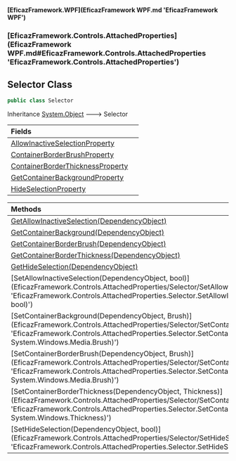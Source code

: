 #### [EficazFramework.WPF](EficazFramework WPF.md 'EficazFramework WPF')
### [EficazFramework.Controls.AttachedProperties](EficazFramework WPF.md#EficazFramework.Controls.AttachedProperties 'EficazFramework.Controls.AttachedProperties')

## Selector Class

```csharp
public class Selector
```

Inheritance [System.Object](https://docs.microsoft.com/en-us/dotnet/api/System.Object 'System.Object') &#129106; Selector

| Fields | |
| :--- | :--- |
| [AllowInactiveSelectionProperty](EficazFramework.Controls.AttachedProperties/Selector/AllowInactiveSelectionProperty.md 'EficazFramework.Controls.AttachedProperties.Selector.AllowInactiveSelectionProperty') | |
| [ContainerBorderBrushProperty](EficazFramework.Controls.AttachedProperties/Selector/ContainerBorderBrushProperty.md 'EficazFramework.Controls.AttachedProperties.Selector.ContainerBorderBrushProperty') | |
| [ContainerBorderThicknessProperty](EficazFramework.Controls.AttachedProperties/Selector/ContainerBorderThicknessProperty.md 'EficazFramework.Controls.AttachedProperties.Selector.ContainerBorderThicknessProperty') | |
| [GetContainerBackgroundProperty](EficazFramework.Controls.AttachedProperties/Selector/GetContainerBackgroundProperty.md 'EficazFramework.Controls.AttachedProperties.Selector.GetContainerBackgroundProperty') | |
| [HideSelectionProperty](EficazFramework.Controls.AttachedProperties/Selector/HideSelectionProperty.md 'EficazFramework.Controls.AttachedProperties.Selector.HideSelectionProperty') | |

| Methods | |
| :--- | :--- |
| [GetAllowInactiveSelection(DependencyObject)](EficazFramework.Controls.AttachedProperties/Selector/GetAllowInactiveSelection(DependencyObject).md 'EficazFramework.Controls.AttachedProperties.Selector.GetAllowInactiveSelection(System.Windows.DependencyObject)') | |
| [GetContainerBackground(DependencyObject)](EficazFramework.Controls.AttachedProperties/Selector/GetContainerBackground(DependencyObject).md 'EficazFramework.Controls.AttachedProperties.Selector.GetContainerBackground(System.Windows.DependencyObject)') | |
| [GetContainerBorderBrush(DependencyObject)](EficazFramework.Controls.AttachedProperties/Selector/GetContainerBorderBrush(DependencyObject).md 'EficazFramework.Controls.AttachedProperties.Selector.GetContainerBorderBrush(System.Windows.DependencyObject)') | |
| [GetContainerBorderThickness(DependencyObject)](EficazFramework.Controls.AttachedProperties/Selector/GetContainerBorderThickness(DependencyObject).md 'EficazFramework.Controls.AttachedProperties.Selector.GetContainerBorderThickness(System.Windows.DependencyObject)') | |
| [GetHideSelection(DependencyObject)](EficazFramework.Controls.AttachedProperties/Selector/GetHideSelection(DependencyObject).md 'EficazFramework.Controls.AttachedProperties.Selector.GetHideSelection(System.Windows.DependencyObject)') | |
| [SetAllowInactiveSelection(DependencyObject, bool)](EficazFramework.Controls.AttachedProperties/Selector/SetAllowInactiveSelection(DependencyObject, bool).md 'EficazFramework.Controls.AttachedProperties.Selector.SetAllowInactiveSelection(System.Windows.DependencyObject, bool)') | |
| [SetContainerBackground(DependencyObject, Brush)](EficazFramework.Controls.AttachedProperties/Selector/SetContainerBackground(DependencyObject, Brush).md 'EficazFramework.Controls.AttachedProperties.Selector.SetContainerBackground(System.Windows.DependencyObject, System.Windows.Media.Brush)') | |
| [SetContainerBorderBrush(DependencyObject, Brush)](EficazFramework.Controls.AttachedProperties/Selector/SetContainerBorderBrush(DependencyObject, Brush).md 'EficazFramework.Controls.AttachedProperties.Selector.SetContainerBorderBrush(System.Windows.DependencyObject, System.Windows.Media.Brush)') | |
| [SetContainerBorderThickness(DependencyObject, Thickness)](EficazFramework.Controls.AttachedProperties/Selector/SetContainerBorderThickness(DependencyObject, Thickness).md 'EficazFramework.Controls.AttachedProperties.Selector.SetContainerBorderThickness(System.Windows.DependencyObject, System.Windows.Thickness)') | |
| [SetHideSelection(DependencyObject, bool)](EficazFramework.Controls.AttachedProperties/Selector/SetHideSelection(DependencyObject, bool).md 'EficazFramework.Controls.AttachedProperties.Selector.SetHideSelection(System.Windows.DependencyObject, bool)') | |
